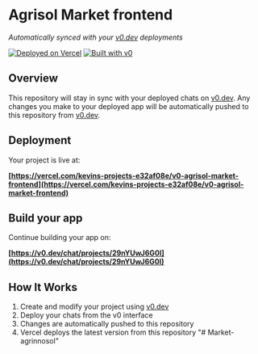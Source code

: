 # Agrisol Market frontend

*Automatically synced with your [v0.dev](https://v0.dev) deployments*

[![Deployed on Vercel](https://img.shields.io/badge/Deployed%20on-Vercel-black?style=for-the-badge&logo=vercel)](https://vercel.com/kevins-projects-e32af08e/v0-agrisol-market-frontend)
[![Built with v0](https://img.shields.io/badge/Built%20with-v0.dev-black?style=for-the-badge)](https://v0.dev/chat/projects/29nYUwJ6G0I)

## Overview

This repository will stay in sync with your deployed chats on [v0.dev](https://v0.dev).
Any changes you make to your deployed app will be automatically pushed to this repository from [v0.dev](https://v0.dev).

## Deployment

Your project is live at:

**[https://vercel.com/kevins-projects-e32af08e/v0-agrisol-market-frontend](https://vercel.com/kevins-projects-e32af08e/v0-agrisol-market-frontend)**

## Build your app

Continue building your app on:

**[https://v0.dev/chat/projects/29nYUwJ6G0I](https://v0.dev/chat/projects/29nYUwJ6G0I)**

## How It Works

1. Create and modify your project using [v0.dev](https://v0.dev)
2. Deploy your chats from the v0 interface
3. Changes are automatically pushed to this repository
4. Vercel deploys the latest version from this repository
"# Market-agrinnosol" 
